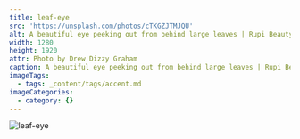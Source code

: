 ```yaml
---
title: leaf-eye
src: 'https://unsplash.com/photos/cTKGZJTMJQU'
alt: A beautiful eye peeking out from behind large leaves | Rupi Beauty Studio
width: 1280
height: 1920
attr: Photo by Drew Dizzy Graham
caption: A beautiful eye peeking out from behind large leaves | Rupi Beauty Studio
imageTags:
  - tags: _content/tags/accent.md
imageCategories:
  - category: {}
---
```


![leaf-eye](https://unsplash.com/photos/cTKGZJTMJQU "")
